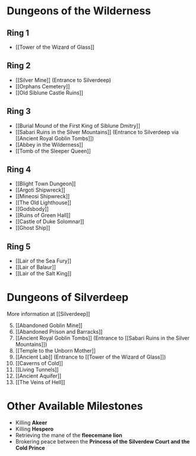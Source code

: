 # Dungeons of the Wilderness
## Ring 1
- [[Tower of the Wizard of Glass]]

## Ring 2
- [[Silver Mine]] (Entrance to Silverdeep)
- [[Orphans Cemetery]]
- [[Old Siblune Castle Ruins]]

## Ring 3
- [[Burial Mound of the First King of Siblune Dmitry]]
- [[Sabari Ruins in the Silver Mountains]] (Entrance to Silverdeep via [[Ancient Royal Goblin Tombs]])
- [[Abbey in the Wilderness]]
- [[Tomb of the Sleeper Queen]]

## Ring 4
- [[Blight Town Dungeon]]
- [[Argoti Shipwreck]]
- [[Mineosi Shipwreck]]
- [[The Old Lighthouse]]
- [[Godsbody]]
- [[Ruins of Green Hall]]
- [[Castle of Duke Solomnar]]
- [[Ghost Ship]]

## Ring 5
- [[Lair of the Sea Fury]]
- [[Lair of Balaur]]
- [[Lair of the Salt King]]


# Dungeons of Silverdeep
More information at [[Silverdeep]]

5. [[Abandoned Goblin Mine]]
6. [[Abandoned Prison and Barracks]]
7. [[Ancient Royal Goblin Tombs]] (Entrance to [[Sabari Ruins in the Silver Mountains]])
8. [[Temple to the Unborn Mother]]
9. [[Ancient Lab]] (Entrance to [[Tower of the Wizard of Glass]])
10. [[Caverns of Cold]] 
11. [[Living Tunnels]]
12. [[Ancient Aquifer]]
13. [[The Veins of Hell]]

# Other Available Milestones
- Killing **Akeer**
- Killing **Hespero**
- Retrieving the mane of the **fleecemane lion**
- Brokering peace between the **Princess of the Silverdew Court and the Cold Prince**